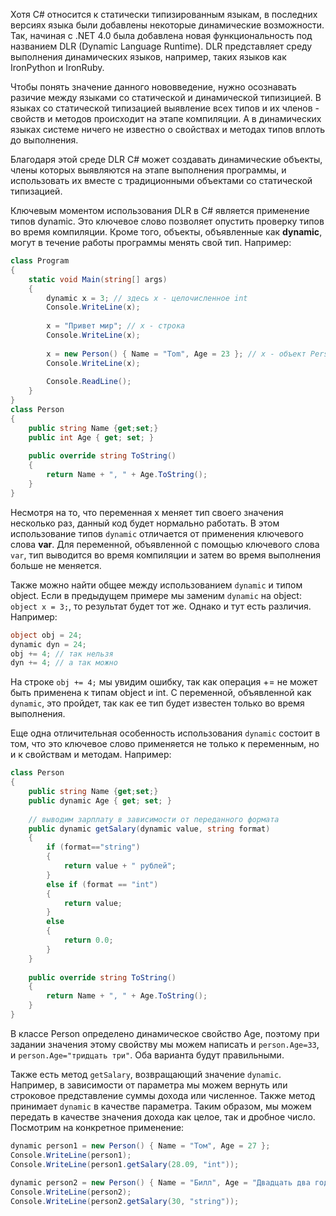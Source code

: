 Хотя C# относится к статически типизированным языкам, в последних версиях языка были добавлены некоторые динамические возможности. Так, начиная с .NET 4.0 была добавлена новая функциональность под названием DLR (Dynamic Language Runtime). DLR представляет среду выполнения динамических языков, например, таких языков как IronPython и IronRuby.

Чтобы понять значение данного нововведение, нужно осознавать разичие между языками со статической и динамической типизицией. В языках со статической типизацией выявление всех типов и их членов - свойств и методов происходит на этапе компиляции. А в динамических языках системе ничего не известно о свойствах и методах типов вплоть до выполнения.

Благодаря этой среде DLR C# может создавать динамические объекты, члены которых выявляются на этапе выполнения программы, и использовать их вместе с традиционными объектами со статической типизацией.

Ключевым моментом использования DLR в C# является применение типов dynamic. Это ключевое слово позволяет опустить проверку типов во время компиляции. Кроме того, объекты, объявленные как **dynamic**, могут в течение работы программы менять свой тип. Например:

```c#
class Program
{
    static void Main(string[] args)
    {
        dynamic x = 3; // здесь x - целочисленное int
        Console.WriteLine(x);
 
        x = "Привет мир"; // x - строка
        Console.WriteLine(x);
 
        x = new Person() { Name = "Tom", Age = 23 }; // x - объект Person
        Console.WriteLine(x);
 
        Console.ReadLine();
    }
}
class Person
{
    public string Name {get;set;}
    public int Age { get; set; }
 
    public override string ToString()
    {
        return Name + ", " + Age.ToString();
    }
}
```

Несмотря на то, что переменная x меняет тип своего значения несколько раз, данный код будет нормально работать. В этом использование типов `dynamic` отличается от применения ключевого слова **var**. Для переменной, объявленной с помощью ключевого слова `var`, тип выводится во время компиляции и затем во время выполнения больше не меняется.

Также можно найти общее между использованием `dynamic` и типом object. Если в предыдущем примере мы заменим `dynamic` на object: `object x = 3;`, то результат будет тот же. Однако и тут есть различия. Например:

```c#
object obj = 24;
dynamic dyn = 24;
obj += 4; // так нельзя
dyn += 4; // а так можно
```

На строке `obj += 4;` мы увидим ошибку, так как операция += не может быть применена к типам object и int. С переменной, объявленной как `dynamic`, это пройдет, так как ее тип будет известен только во время выполнения.

Еще одна отличительная особенность использования `dynamic` состоит в том, что это ключевое слово применяется не только к переменным, но и к свойствам и методам. Например:

```c#
class Person
{
    public string Name {get;set;}
    public dynamic Age { get; set; }
 
    // выводим зарплату в зависимости от переданного формата
    public dynamic getSalary(dynamic value, string format)
    {
        if (format=="string")
        {
            return value + " рублей";
        }
        else if (format == "int")
        {
            return value;
        }
        else
        {
            return 0.0;
        }
    }
 
    public override string ToString()
    {
        return Name + ", " + Age.ToString();
    }
}
```

В классе Person определено динамическое свойство Age, поэтому при задании значения этому свойству мы можем написать и `person.Age=33`, и `person.Age="тридцать три"`. Оба варианта будут правильными.

Также есть метод `getSalary`, возвращающий значение `dynamic`. Например, в зависимости от параметра мы можем вернуть или строковое представление суммы дохода или численное. Также метод принимает `dynamic` в качестве параметра. Таким образом, мы можем передать в качестве значения дохода как целое, так и дробное число. Посмотрим на конкретное применение:

```c#
dynamic person1 = new Person() { Name = "Том", Age = 27 };
Console.WriteLine(person1);
Console.WriteLine(person1.getSalary(28.09, "int"));
 
dynamic person2 = new Person() { Name = "Билл", Age = "Двадцать два года" };
Console.WriteLine(person2);
Console.WriteLine(person2.getSalary(30, "string"));
```